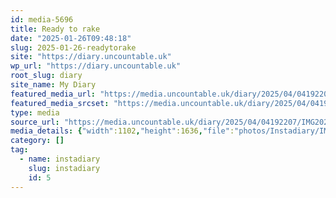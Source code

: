 ```yaml
---
id: media-5696
title: Ready to rake
date: "2025-01-26T09:48:18"
slug: 2025-01-26-readytorake
site: "https://diary.uncountable.uk"
wp_url: "https://diary.uncountable.uk"
root_slug: diary
site_name: My Diary
featured_media_url: "https://media.uncountable.uk/diary/2025/04/04192207/IMG20250126094818-edited.webp"
featured_media_srcset: "https://media.uncountable.uk/diary/2025/04/04192207/IMG20250126094818-edited-202x300.webp 202w, https://media.uncountable.uk/diary/2025/04/04192207/IMG20250126094818-edited-690x1024.webp 690w, https://media.uncountable.uk/diary/2025/04/04192207/IMG20250126094818-edited-150x150.webp 150w, https://media.uncountable.uk/diary/2025/04/04192207/IMG20250126094818-edited-431x640.webp 431w, https://media.uncountable.uk/diary/2025/04/04192207/IMG20250126094818-edited.webp 1102w"
type: media
source_url: "https://media.uncountable.uk/diary/2025/04/04192207/IMG20250126094818-edited.webp"
media_details: {"width":1102,"height":1636,"file":"photos/Instadiary/IMG20250126094818-edited.webp","filesize":148476,"sizes":{"medium":{"file":"IMG20250126094818-edited-202x300.webp","width":202,"height":300,"filesize":22132,"mime_type":"image/webp","source_url":"https://media.uncountable.uk/diary/2025/04/04192207/IMG20250126094818-edited-202x300.webp"},"large":{"file":"IMG20250126094818-edited-690x1024.webp","width":690,"height":1024,"filesize":183400,"mime_type":"image/webp","source_url":"https://media.uncountable.uk/diary/2025/04/04192207/IMG20250126094818-edited-690x1024.webp"},"thumbnail":{"file":"IMG20250126094818-edited-150x150.webp","width":150,"height":150,"filesize":9092,"mime_type":"image/webp","source_url":"https://media.uncountable.uk/diary/2025/04/04192207/IMG20250126094818-edited-150x150.webp"},"mobwidth":{"file":"IMG20250126094818-edited-431x640.webp","width":431,"height":640,"filesize":88486,"mime_type":"image/webp","source_url":"https://media.uncountable.uk/diary/2025/04/04192207/IMG20250126094818-edited-431x640.webp"},"full":{"file":"IMG20250126094818-edited.webp","width":1102,"height":1636,"mime_type":"image/webp","source_url":"https://media.uncountable.uk/diary/2025/04/04192207/IMG20250126094818-edited.webp"}},"image_meta":{"aperture":"0","credit":"","camera":"","caption":"","created_timestamp":"0","copyright":"","focal_length":"0","iso":"0","shutter_speed":"0","title":"","orientation":"0","keywords":[]}}
category: []
tag:
  - name: instadiary
    slug: instadiary
    id: 5
---
```


